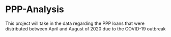 # PPP-Analysis

This project will take in the data regarding the PPP loans that were distributed between April and August of 2020 due to the COVID-19 outbreak 
